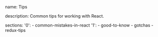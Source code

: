 name: Tips

description: Common tips for working with React.

sections:
  '0':
    - common-mistakes-in-react
  '1':
    - good-to-know
    - gotchas
    - redux-tips
    